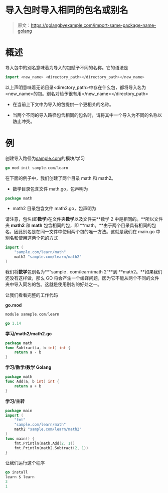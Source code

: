 # 导入包时导入相同的包名或别名

> 原文：<https://golangbyexample.com/import-same-package-name-golang>

# **概述**

导入包中的别名意味着为导入的包赋予不同的名称。它的语法是

```go
import <new_name> <directory_path></directory_path></new_name>
```

以上声明意味着无论目录<directory_path>中存在什么包，都将导入名为<new_name>的包。别名对给予很有用</new_name></directory_path>

*   在当前上下文中为导入的包提供一个更相关的名称。

*   当两个不同的导入路径包含相同的包名时，请将其中一个导入为不同的名称以防止冲突。

# **例**

创建导入路径为[sample.com](http://sample.com)的模块/学习

```go
go mod init sample.com/learn
```

在下面的例子中，我们创建了两个目录 math 和 math2。

*   数学目录包含文件 math.go，包声明为

```go
package math
```

*   math2 目录包含文件 math2.go，包声明为

请注意，包名(即**数学**)在文件夹**数学**以及文件夹**数学 2 中是相同的。**所以文件夹 **math2** 和 **math** 包含相同的包，即 **math。**由于两个目录具有相同的包名，因此别名是在同一文件中使用两个包的唯一方法。这就是我们在 main.go 中别名和使用这两个包的方式

```go
import (
    "sample.com/learn/math"
    math2 "sample.com/learn/math2"
)
```

我们将**数学**包别名为**“sample . com/learn/math 2”**到 **math2。**如果我们还没有这样做，那么 GO 将会产生一个编译问题，因为它不能从两个不同的文件夹中导入同名的包。这就是使用别名的好处之一。

让我们看看完整的工作代码

**go.mod**

```go
module sameple.com/learn

go 1.14
```

**学习/math2/math2.go**

```go
package math
func Subtract(a, b int) int {
    return a - b
}
```

**学习/数学/数学 Golang**

```go
package math
func Add(a, b int) int {
    return a + b
}
```

**学习/主转**

```go
package main
import (
    "fmt"
    "sample.com/learn/math"
    math2 "sample.com/learn/math2"
)
func main() {
    fmt.Println(math.Add(2, 1))
    fmt.Println(math2.Subtract(2, 1))
}
```

让我们运行这个程序

```go
go install
learn $ learn
3
1
```